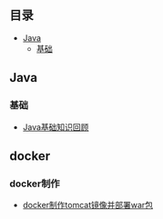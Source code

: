 ## 目录
- [Java](#java)
    - [基础](#基础)

## Java
### 基础
* [Java基础知识回顾]()
## docker
### docker制作
* [docker制作tomcat镜像并部署war包](docs/docker/docker%E5%88%B6%E4%BD%9Ctomcat%E9%95%9C%E5%83%8F%E5%B9%B6%E9%83%A8%E7%BD%B2war%E5%8C%85.md)